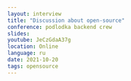 ```yaml
---
layout: interview
title: "Discussion about open-source"
conference: podlodka backend crew
slides:
youtube: JeCzGdaA37g
location: Online
language: ru
date: 2021-10-20
tags: opensource
---
```

